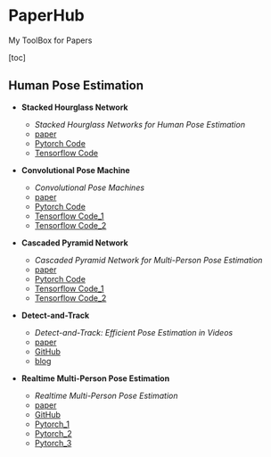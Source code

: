 # PaperHub
My ToolBox for Papers

[toc]

## Human Pose Estimation

- **Stacked Hourglass Network**
  - *Stacked Hourglass Networks for Human Pose Estimation*
  - [paper](https://arxiv.org/abs/1603.06937)
  - [Pytorch Code](https://github.com/Naman-ntc/Pytorch-Human-Pose-Estimation)
  - [Tensorflow Code](https://github.com/wbenbihi/hourglasstensorlfow)


- **Convolutional Pose Machine**
  - *Convolutional Pose Machines*
  - [paper](https://arxiv.org/abs/1602.00134)
  - [Pytorch Code](https://github.com/JindongJiang/WeightedLoss_Convolutional_Pose_Machines_PyTorch)
  - [Tensorflow Code_1](https://github.com/timctho/convolutional-pose-machines-tensorflow)
  - [Tensorflow Code_2](https://github.com/shihenw/convolutional-pose-machines-release)


- **Cascaded Pyramid Network**
  - *Cascaded Pyramid Network for Multi-Person Pose Estimation*
  - [paper](https://arxiv.org/abs/1711.07319)
  - [Pytorch Code](https://github.com/GengDavid/pytorch-cpn)
  - [Tensorflow Code_1](https://github.com/chenyilun95/tf-cpn)
  - [Tensorflow Code_2](https://github.com/megvii-detection/tf-cpn)

- **Detect-and-Track**
  - *Detect-and-Track: Efficient Pose Estimation in Videos*
  - [paper](https://arxiv.org/abs/1712.09184)
  - [GitHub](https://github.com/facebookresearch/DetectAndTrack/)
  - [blog](https://rohitgirdhar.github.io/DetectAndTrack/)

- **Realtime Multi-Person Pose Estimation**
  - *Realtime Multi-Person Pose Estimation*
  - [paper](https://arxiv.org/abs/1611.08050)
  - [GitHub](https://github.com/ZheC/Realtime_Multi-Person_Pose_Estimation)
  - [Pytorch_1](https://github.com/tensorboy/pytorch_Realtime_Multi-Person_Pose_Estimation)
  - [Pytorch_2](https://github.com/DavexPro/pytorch-pose-estimation)
  - [Pytorch_3](https://github.com/MVIG-SJTU/AlphaPose/tree/pytorch)

  <!-- |paper|GitHub|TensorFlow|Pytorch|
  |:---:|:----:|:--------:|:-----:|
  |[paper](https://arxiv.org/abs/1611.08050)|[GitHub](https://github.com/ZheC/Realtime_Multi-Person_Pose_Estimation)|[TensorFlow](https://github.com/ZheC/Realtime_Multi-Person_Pose_Estimation)|[Pytorch_1](https://github.com/tensorboy/pytorch_Realtime_Multi-Person_Pose_Estimation) / [Pytorch_2](https://github.com/DavexPro/pytorch-pose-estimation) / [Pytorch_3](https://github.com/MVIG-SJTU/AlphaPose/tree/pytorch)| -->

<!-- - ****
  - **
  - [paper]()
  - [Pytorch Code]()
  - [Tensorflow Code]() -->